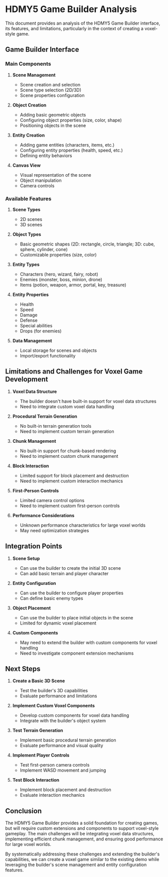 # HDMY5 Game Builder Analysis

This document provides an analysis of the HDMY5 Game Builder interface, its features, and limitations, particularly in the context of creating a voxel-style game.

## Game Builder Interface

### Main Components

1. **Scene Management**

   - Scene creation and selection
   - Scene type selection (2D/3D)
   - Scene properties configuration

2. **Object Creation**

   - Adding basic geometric objects
   - Configuring object properties (size, color, shape)
   - Positioning objects in the scene

3. **Entity Creation**

   - Adding game entities (characters, items, etc.)
   - Configuring entity properties (health, speed, etc.)
   - Defining entity behaviors

4. **Canvas View**
   - Visual representation of the scene
   - Object manipulation
   - Camera controls

### Available Features

1. **Scene Types**

   - 2D scenes
   - 3D scenes

2. **Object Types**

   - Basic geometric shapes (2D: rectangle, circle, triangle; 3D: cube, sphere, cylinder, cone)
   - Customizable properties (size, color)

3. **Entity Types**

   - Characters (hero, wizard, fairy, robot)
   - Enemies (monster, boss, minion, drone)
   - Items (potion, weapon, armor, portal, key, treasure)

4. **Entity Properties**

   - Health
   - Speed
   - Damage
   - Defense
   - Special abilities
   - Drops (for enemies)

5. **Data Management**
   - Local storage for scenes and objects
   - Import/export functionality

## Limitations and Challenges for Voxel Game Development

1. **Voxel Data Structure**

   - The builder doesn't have built-in support for voxel data structures
   - Need to integrate custom voxel data handling

2. **Procedural Terrain Generation**

   - No built-in terrain generation tools
   - Need to implement custom terrain generation

3. **Chunk Management**

   - No built-in support for chunk-based rendering
   - Need to implement custom chunk management

4. **Block Interaction**

   - Limited support for block placement and destruction
   - Need to implement custom interaction mechanics

5. **First-Person Controls**

   - Limited camera control options
   - Need to implement custom first-person controls

6. **Performance Considerations**
   - Unknown performance characteristics for large voxel worlds
   - May need optimization strategies

## Integration Points

1. **Scene Setup**

   - Can use the builder to create the initial 3D scene
   - Can add basic terrain and player character

2. **Entity Configuration**

   - Can use the builder to configure player properties
   - Can define basic enemy types

3. **Object Placement**

   - Can use the builder to place initial objects in the scene
   - Limited for dynamic voxel placement

4. **Custom Components**
   - May need to extend the builder with custom components for voxel handling
   - Need to investigate component extension mechanisms

## Next Steps

1. **Create a Basic 3D Scene**

   - Test the builder's 3D capabilities
   - Evaluate performance and limitations

2. **Implement Custom Voxel Components**

   - Develop custom components for voxel data handling
   - Integrate with the builder's object system

3. **Test Terrain Generation**

   - Implement basic procedural terrain generation
   - Evaluate performance and visual quality

4. **Implement Player Controls**

   - Test first-person camera controls
   - Implement WASD movement and jumping

5. **Test Block Interaction**
   - Implement block placement and destruction
   - Evaluate interaction mechanics

## Conclusion

The HDMY5 Game Builder provides a solid foundation for creating games, but will require custom extensions and components to support voxel-style gameplay. The main challenges will be integrating voxel data structures, implementing efficient chunk management, and ensuring good performance for large voxel worlds.

By systematically addressing these challenges and extending the builder's capabilities, we can create a voxel game similar to the existing demo while leveraging the builder's scene management and entity configuration features.

